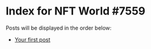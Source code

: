 # Index for NFT World #7559
Posts will be displayed in the order below:

- [Your first post](./001-first.md)

